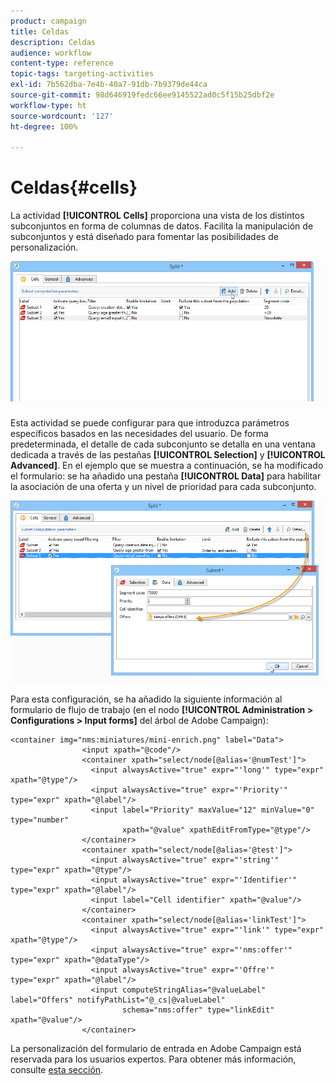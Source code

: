 ```yaml
---
product: campaign
title: Celdas
description: Celdas
audience: workflow
content-type: reference
topic-tags: targeting-activities
exl-id: 7b562dba-7e4b-40a7-91db-7b9379de44ca
source-git-commit: 98d646919fedc66ee9145522ad0c5f15b25dbf2e
workflow-type: ht
source-wordcount: '127'
ht-degree: 100%

---
```


# Celdas{#cells}

La actividad **[!UICONTROL Cells]** proporciona una vista de los distintos subconjuntos en forma de columnas de datos. Facilita la manipulación de subconjuntos y está diseñado para fomentar las posibilidades de personalización.

![](assets/wf_split_cells.png)

Esta actividad se puede configurar para que introduzca parámetros específicos basados en las necesidades del usuario. De forma predeterminada, el detalle de cada subconjunto se detalla en una ventana dedicada a través de las pestañas **[!UICONTROL Selection]** y **[!UICONTROL Advanced]**. En el ejemplo que se muestra a continuación, se ha modificado el formulario: se ha añadido una pestaña **[!UICONTROL Data]** para habilitar la asociación de una oferta y un nivel de prioridad para cada subconjunto.

![](assets/wf_split_cells_with_customization.png)

Para esta configuración, se ha añadido la siguiente información al formulario de flujo de trabajo (en el nodo **[!UICONTROL Administration > Configurations > Input forms]** del árbol de Adobe Campaign):

```
<container img="nms:miniatures/mini-enrich.png" label="Data">
                <input xpath="@code"/>
                <container xpath="select/node[@alias='@numTest']">
                  <input alwaysActive="true" expr="'long'" type="expr" xpath="@type"/>
                  <input alwaysActive="true" expr="'Priority'" type="expr" xpath="@label"/>
                  <input label="Priority" maxValue="12" minValue="0" type="number"
                         xpath="@value" xpathEditFromType="@type"/>
                </container>
                <container xpath="select/node[@alias='@test']">
                  <input alwaysActive="true" expr="'string'" type="expr" xpath="@type"/>
                  <input alwaysActive="true" expr="'Identifier'" type="expr" xpath="@label"/>
                  <input label="Cell identifier" xpath="@value"/>
                </container>
                <container xpath="select/node[@alias='linkTest']">
                  <input alwaysActive="true" expr="'link'" type="expr" xpath="@type"/>
                  <input alwaysActive="true" expr="'nms:offer'" type="expr" xpath="@dataType"/>
                  <input alwaysActive="true" expr="'Offre'" type="expr" xpath="@label"/>
                  <input computeStringAlias="@valueLabel" label="Offers" notifyPathList="@_cs|@valueLabel"
                         schema="nms:offer" type="linkEdit" xpath="@value"/>
                </container>
```

La personalización del formulario de entrada en Adobe Campaign está reservada para los usuarios expertos. Para obtener más información, consulte [esta sección](../../configuration/using/identifying-a-form.md).
